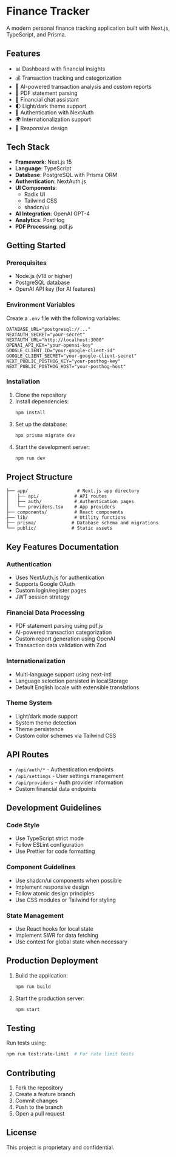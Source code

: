 # Finance Tracker

A modern personal finance tracking application built with Next.js, TypeScript, and Prisma.

## Features

- 📊 Dashboard with financial insights
- 💰 Transaction tracking and categorization
- 🤖 AI-powered transaction analysis and custom reports
- 📄 PDF statement parsing
- 💬 Financial chat assistant
- 🌓 Light/dark theme support
- 🔐 Authentication with NextAuth
- 🌍 Internationalization support
- 📱 Responsive design

## Tech Stack

- **Framework**: Next.js 15
- **Language**: TypeScript
- **Database**: PostgreSQL with Prisma ORM
- **Authentication**: NextAuth.js
- **UI Components**: 
  - Radix UI
  - Tailwind CSS
  - shadcn/ui
- **AI Integration**: OpenAI GPT-4
- **Analytics**: PostHog
- **PDF Processing**: pdf.js

## Getting Started

### Prerequisites

- Node.js (v18 or higher)
- PostgreSQL database
- OpenAI API key (for AI features)

### Environment Variables

Create a `.env` file with the following variables:

```env
DATABASE_URL="postgresql://..."
NEXTAUTH_SECRET="your-secret"
NEXTAUTH_URL="http://localhost:3000"
OPENAI_API_KEY="your-openai-key"
GOOGLE_CLIENT_ID="your-google-client-id"
GOOGLE_CLIENT_SECRET="your-google-client-secret"
NEXT_PUBLIC_POSTHOG_KEY="your-posthog-key"
NEXT_PUBLIC_POSTHOG_HOST="your-posthog-host"
```

### Installation

1. Clone the repository
2. Install dependencies:
   ```bash
   npm install
   ```
3. Set up the database:
   ```bash
   npx prisma migrate dev
   ```
4. Start the development server:
   ```bash
   npm run dev
   ```

## Project Structure

```
├── app/                  # Next.js app directory
│   ├── api/             # API routes
│   ├── auth/            # Authentication pages
│   └── providers.tsx    # App providers
├── components/          # React components
├── lib/                 # Utility functions
├── prisma/             # Database schema and migrations
└── public/             # Static assets
```

## Key Features Documentation

### Authentication

- Uses NextAuth.js for authentication
- Supports Google OAuth
- Custom login/register pages
- JWT session strategy

### Financial Data Processing

- PDF statement parsing using pdf.js
- AI-powered transaction categorization
- Custom report generation using OpenAI
- Transaction data validation with Zod

### Internationalization

- Multi-language support using next-intl
- Language selection persisted in localStorage
- Default English locale with extensible translations

### Theme System

- Light/dark mode support
- System theme detection
- Theme persistence
- Custom color schemes via Tailwind CSS

## API Routes

- `/api/auth/*` - Authentication endpoints
- `/api/settings` - User settings management
- `/api/providers` - Auth provider information
- Custom financial data endpoints

## Development Guidelines

### Code Style

- Use TypeScript strict mode
- Follow ESLint configuration
- Use Prettier for code formatting

### Component Guidelines

- Use shadcn/ui components when possible
- Implement responsive design
- Follow atomic design principles
- Use CSS modules or Tailwind for styling

### State Management

- Use React hooks for local state
- Implement SWR for data fetching
- Use context for global state when necessary

## Production Deployment

1. Build the application:
   ```bash
   npm run build
   ```

2. Start the production server:
   ```bash
   npm start
   ```

## Testing

Run tests using:
```bash
npm run test:rate-limit  # For rate limit tests
```

## Contributing

1. Fork the repository
2. Create a feature branch
3. Commit changes
4. Push to the branch
5. Open a pull request

## License

This project is proprietary and confidential.